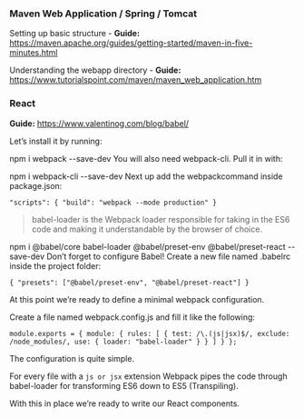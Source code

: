 ### Maven Web Application / Spring / Tomcat
Setting up basic structure - **Guide:** https://maven.apache.org/guides/getting-started/maven-in-five-minutes.html

Understanding the webapp directory - **Guide:** https://www.tutorialspoint.com/maven/maven_web_application.htm

### React
**Guide:** https://www.valentinog.com/blog/babel/

Let’s install it by running:

npm i webpack --save-dev
You will also need webpack-cli. Pull it in with:

npm i webpack-cli --save-dev
Next up add the webpackcommand inside package.json:

`"scripts": {
  "build": "webpack --mode production"
}`

> babel-loader is the Webpack loader responsible for taking in the ES6 code and making it understandable by the browser of choice.

npm i @babel/core babel-loader @babel/preset-env @babel/preset-react --save-dev
Don’t forget to configure Babel! Create a new file named .babelrc inside the project folder:

`{
  "presets": ["@babel/preset-env", "@babel/preset-react"]
}`

At this point we’re ready to define a minimal webpack configuration.

Create a file named webpack.config.js and fill it like the following:

`module.exports = {
  module: {
    rules: [
      {
        test: /\.(js|jsx)$/,
        exclude: /node_modules/,
        use: {
          loader: "babel-loader"
        }
      }
    ]
  }
};`  

The configuration is quite simple.

For every file with a `js or jsx` extension Webpack pipes the code through babel-loader for transforming ES6 down to ES5 (Transpiling).

With this in place we’re ready to write our React components.
